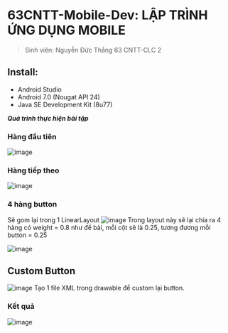 # 63CNTT-Mobile-Dev: LẬP TRÌNH ỨNG DỤNG MOBILE
> Sinh viên: Nguyễn Đức Thắng 63 CNTT-CLC 2
 ## Install:
 - Android Studio
 - Android 7.0 (Nougat API 24)
 - Java SE Development Kit (8u77)

 ***Quá trình thực hiện bài tập***
 ### Hàng đầu tiên
 ![image](https://cdn.discordapp.com/attachments/1023849047045447700/1155443560179568650/code.png)

 ### Hàng tiếp theo
 ![image](https://cdn.discordapp.com/attachments/1023849047045447700/1155444499804340244/code.png)

 ### 4 hàng button 
 Sẽ gom lại trong 1 LinearLayout
 ![image](https://cdn.discordapp.com/attachments/1023849047045447700/1155451085423661106/code.png)
 Trong layout này sẽ lại chia ra 4 hàng có weight = 0.8 như đề bài, mỗi cột sẽ là 0.25, tương đương mỗi button = 0.25
 
![image](https://cdn.discordapp.com/attachments/1023849047045447700/1155452754475630643/code.png)

## Custom Button
![image](https://cdn.discordapp.com/attachments/1023849047045447700/1155453284014886942/code.png)
Tạo 1 file XML trong drawable để custom lại button.

### Kết quả
![image](https://cdn.discordapp.com/attachments/1023849047045447700/1155384740745068544/image.png)


